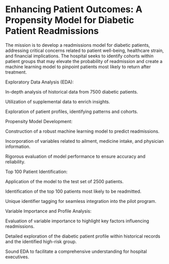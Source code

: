 # Enhancing Patient Outcomes: A Propensity Model for Diabetic Patient Readmissions

The mission is to develop a readmissions model for diabetic patients, addressing critical concerns related to patient well-being, healthcare strain, and financial implications. The hospital seeks to identify cohorts within patient groups that may elevate the probability of readmission and create a machine learning model to pinpoint patients most likely to return after treatment.


Exploratory Data Analysis (EDA):

In-depth analysis of historical data from 7500 diabetic patients.

Utilization of supplemental data to enrich insights.

Exploration of patient profiles, identifying patterns and cohorts.


Propensity Model Development:

Construction of a robust machine learning model to predict readmissions.

Incorporation of variables related to ailment, medicine intake, and physician information.

Rigorous evaluation of model performance to ensure accuracy and reliability.


Top 100 Patient Identification:

Application of the model to the test set of 2500 patients.

Identification of the top 100 patients most likely to be readmitted.

Unique identifier tagging for seamless integration into the pilot program.


Variable Importance and Profile Analysis:

Evaluation of variable importance to highlight key factors influencing readmissions.

Detailed exploration of the diabetic patient profile within historical records and the identified high-risk group.

Sound EDA to facilitate a comprehensive understanding for hospital executives.

